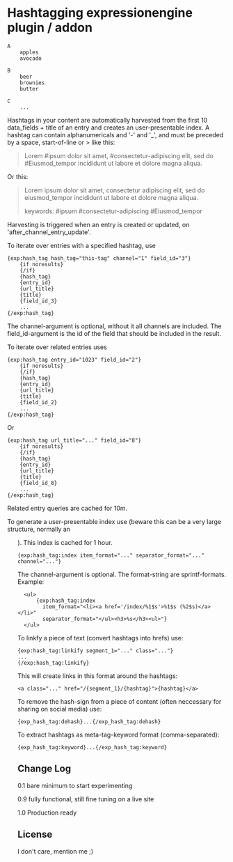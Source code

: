 # Hashtagging expressionengine plugin / addon

    A
        apples        
        avocado
        
    B
        beer
        brownies
        butter
                
    C
        ...


Hashtags in your content are automatically harvested from the first 10 data_fields + title of an entry and creates an user-presentable index.
A hashtag can contain alphanumericals and '-' and '_', and must be preceded by a space, start-of-line or &gt; like this:

> Lorem #ipsum dolor sit amet, #consectetur-adipiscing elit, sed do #Eiusmod_tempor incididunt ut labore et dolore magna aliqua. 

Or this:

> Lorem ipsum dolor sit amet, consectetur adipiscing elit, sed do eiusmod_tempor incididunt ut labore et dolore magna aliqua. 
> 
> keywords: #ipsum #consectetur-adipiscing #Eiusmod_tempor

Harvesting is triggered when an entry is created or updated, on 'after_channel_entry_update'.

To iterate over entries with a specified hashtag, use

    {exp:hash_tag hash_tag="this-tag" channel="1" field_id="3"}
        {if noresults}
        {/if}
        {hash_tag}
        {entry_id}
        {url_title}
        {title}
        {field_id_3}
        ...
    {/exp:hash_tag}

The channel-argument is optional, without it all channels are included. The field_id-argument is the id of the field that should be included in the result.

To iterate over related entries uses

    {exp:hash_tag entry_id="1023" field_id="2"}
        {if noresults}
        {/if}
        {hash_tag}
        {entry_id}
        {url_title}
        {title}
        {field_id_2}
        ...
    {/exp:hash_tag}

Or

    {exp:hash_tag url_title="..." field_id="8"}
        {if noresults}
        {/if}
        {hash_tag}
        {entry_id}
        {url_title}
        {title}
        {field_id_8}
        ...
    {/exp:hash_tag}

Related entry queries are cached for 10m.

To generate a user-presentable index use (beware this can be a very large structure, normally an <UL>). 
This index is cached for 1 hour.


    {exp:hash_tag:index item_format="..." separator_format="..." channel="..."}
   
The channel-argument is optional. The format-string are sprintf-formats. Example:

      <ul>
    	  {exp:hash_tag:index 
    	    item_format="<li><a href='/index/%1$s'>%1$s (%2$s)</a></li>" 
    	    separator_format="</ul><h3>%s</h3><ul>"}
      </ul>
  

To linkfy a piece of text (convert hashtags into hrefs) use:

    {exp:hash_tag:linkify segment_1="..." class="..."}
    ...
    {/exp:hash_tag:linkify}
    
This will create links in this format around the hashtags:
  
    <a class="..." href="/{segment_1}/{hashtag}">{hashtag}</a>  
    
To remove the hash-sign from a piece of content (often neccessary for sharing on social media) use:

    {exp_hash_tag:dehash}...{/exp_hash_tag:dehash}
    
To extract hashtags as meta-tag-keyword format (comma-separated):

    {exp_hash_tag:keyword}...{/exp_hash_tag:keyword}


## Change Log

0.1 bare minimum to start experimenting

0.9 fully functional, still fine tuning on a live site

1.0 Production ready
    
## License

I don't care, mention me ;)
